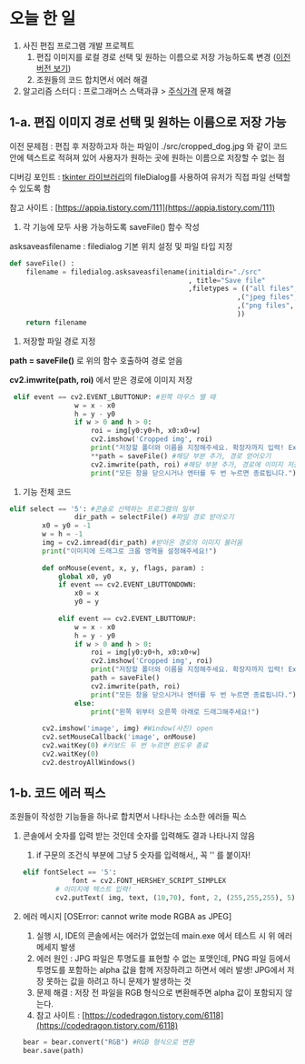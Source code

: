 # 오늘 한 일

1. 사진 편집 프로그램 개발 프로젝트
    1. 편집 이미지를 로컬 경로 선택 및 원하는 이름으로 저장 가능하도록 변경 ([이전 버전 보기](https://www.notion.so/7-16-3-9f5c470983014749959ec58a408805c3))
    2. 조원들의 코드 합치면서 에러 해결
2. 알고리즘 스터디 : 프로그래머스 스택과큐 > [주식가격](https://www.notion.so/Q-eaf54cbfd4624f45a6350a1093e7f4a4) 문제 해결

## 1-a. 편집 이미지 경로 선택 및 원하는 이름으로 저장 가능

이전 문제점 : 편집 후 저장하고자 하는 파일이 ./src/cropped_dog.jpg 와 같이 코드 안에 텍스트로 적혀져 있어 사용자가 원하는 곳에 원하는 이름으로 저장할 수 없는 점

디버깅 포인트 : [tkinter 라이브러리](http://pythonstudy.xyz/python/article/120-Tkinter-%EC%86%8C%EA%B0%9C)의 fileDialog를 사용하여 유저가 직접 파일 선택할 수 있도록 함

참고 사이트 : [https://appia.tistory.com/111](https://appia.tistory.com/111)

1. 각 기능에 모두 사용 가능하도록 saveFile() 함수 작성

asksaveasfilename : filedialog 기본 위치 설정 및 파일 타입 지정

```python
def saveFile() :
    filename = filedialog.asksaveasfilename(initialdir="./src"
                                            , title="Save file"
                                            ,filetypes = (("all files","*.*")
                                                        ,("jpeg files","*.jpg") 
                                                        ,("png files", "*.png")
                                                        ))
    return filename
```

1. 저장할 파일 경로 지정

**path = saveFile()** 로 위의 함수 호출하여 경로 얻음

**cv2.imwrite(path, roi)** 에서 받은 경로에 이미지 저장

```python
 elif event == cv2.EVENT_LBUTTONUP: #왼쪽 마우스 뗄 때
                w = x - x0
                h = y - y0
                if w > 0 and h > 0:
                    roi = img[y0:y0+h, x0:x0+w]
                    cv2.imshow('Cropped img', roi)
                    print("저장할 폴더와 이름을 지정해주세요. 확장자까지 입력! Ex) dog.jpg")
                    **path = saveFile() #해당 부분 추가, 경로 얻어오기
                    cv2.imwrite(path, roi) #해당 부분 추가, 경로에 이미지 저장**
                    print("모든 창을 닫으시거나 엔터를 두 번 누르면 종료됩니다.")
```

1. 기능 전체 코드

```python
elif select == '5': #콘솔로 선택하는 프로그램의 일부
				dir_path = selectFile() #파일 경로 받아오기
        x0 = y0 = -1
        w = h = -1
        img = cv2.imread(dir_path) #받아온 경로의 이미지 불러옴
        print("이미지에 드래그로 크롭 영역을 설정해주세요!")
        
        def onMouse(event, x, y, flags, param) :
            global x0, y0            
            if event == cv2.EVENT_LBUTTONDOWN:
                x0 = x
                y0 = y
            
            elif event == cv2.EVENT_LBUTTONUP:
                w = x - x0
                h = y - y0
                if w > 0 and h > 0:
                    roi = img[y0:y0+h, x0:x0+w]
                    cv2.imshow('Cropped img', roi)
                    print("저장할 폴더와 이름을 지정해주세요. 확장자까지 입력! Ex) dog.jpg")
                    path = saveFile()
                    cv2.imwrite(path, roi)
                    print("모든 창을 닫으시거나 엔터를 두 번 누르면 종료됩니다.")
                else:
                    print("왼쪽 위부터 오른쪽 아래로 드래그해주세요!")
        
        cv2.imshow('image', img) #Window(사진) open
        cv2.setMouseCallback('image', onMouse) 
        cv2.waitKey(0) #키보드 두 번 누르면 윈도우 종료 
        cv2.waitKey(0)
        cv2.destroyAllWindows()
```

## 1-b. 코드 에러 픽스

조원들이 작성한 기능들을 하나로 합치면서 나타나는 소소한 에러들 픽스

1. 콘솔에서 숫자를 입력 받는 것인데 숫자를 입력해도 결과 나타나지 않음
    1. if 구문의 조건식 부분에 그냥 5 숫자를 입력해서,, 꼭 '' 를 붙이자!

    ```python
    elif fontSelect == '5':
                font = cv2.FONT_HERSHEY_SCRIPT_SIMPLEX
            # 이미지에 텍스트 입력!
            cv2.putText( img, text, (10,70), font, 2, (255,255,255), 5)
    ```

1. 에러 메시지 [OSError: cannot write mode RGBA as JPEG]
    1. 실행 시, IDE의 콘솔에서는 에러가 없었는데 main.exe 에서 테스트 시 위 에러 메세지 발생
    2. 에러 원인 : JPG 파일은 투명도를 표현할 수 없는 포맷인데, PNG 파일 등에서 투명도를 포함하는 alpha 값을 함께 저장하려고 하면서 에러 발생! JPG에서 저장 못하는 값을 하려고 하니 문제가 발생하는 것
    3. 문제 해결 : 저장 전 파일을 RGB 형식으로 변환해주면 alpha 값이 포함되지 않는다.
    4. 참고 사이트 : [https://codedragon.tistory.com/6118](https://codedragon.tistory.com/6118)

    ```python
    bear = bear.convert("RGB") #RGB 형식으로 변환
    bear.save(path)
    ```